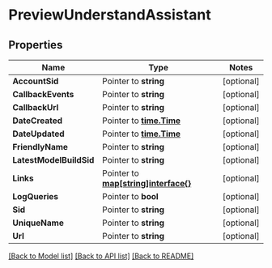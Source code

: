 # PreviewUnderstandAssistant

## Properties
Name | Type | Notes
------------ | ------------- | -------------
**AccountSid** | Pointer to **string** | [optional] 
**CallbackEvents** | Pointer to **string** | [optional] 
**CallbackUrl** | Pointer to **string** | [optional] 
**DateCreated** | Pointer to [**time.Time**](time.Time.md) | [optional] 
**DateUpdated** | Pointer to [**time.Time**](time.Time.md) | [optional] 
**FriendlyName** | Pointer to **string** | [optional] 
**LatestModelBuildSid** | Pointer to **string** | [optional] 
**Links** | Pointer to [**map[string]interface{}**](.md) | [optional] 
**LogQueries** | Pointer to **bool** | [optional] 
**Sid** | Pointer to **string** | [optional] 
**UniqueName** | Pointer to **string** | [optional] 
**Url** | Pointer to **string** | [optional] 

[[Back to Model list]](../README.md#documentation-for-models) [[Back to API list]](../README.md#documentation-for-api-endpoints) [[Back to README]](../README.md)


